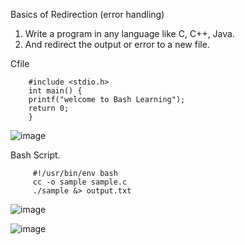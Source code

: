 Basics of Redirection (error handling)

1) Write a program in any language like C, C++, Java.
2) And redirect the output or error to a new file.


Cfile
        
        #include <stdio.h>
        int main() {
        printf("welcome to Bash Learning");
        return 0;
        }

![image](https://github.com/Sharath15eUR/SivanithishRK/assets/79641980/fe718623-31cb-4919-97a7-235382f92088)

Bash Script.

         #!/usr/bin/env bash
         cc -o sample sample.c
         ./sample &> output.txt
![image](https://github.com/Sharath15eUR/SivanithishRK/assets/79641980/47f0a600-76ff-44bd-9ea5-7169a0b62acb)

![image](https://github.com/Sharath15eUR/SivanithishRK/assets/79641980/095ea882-ca5f-4ed8-a752-479af1cb80bd)
        
